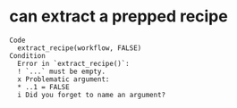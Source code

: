 # can extract a prepped recipe

    Code
      extract_recipe(workflow, FALSE)
    Condition
      Error in `extract_recipe()`:
      ! `...` must be empty.
      x Problematic argument:
      * ..1 = FALSE
      i Did you forget to name an argument?

